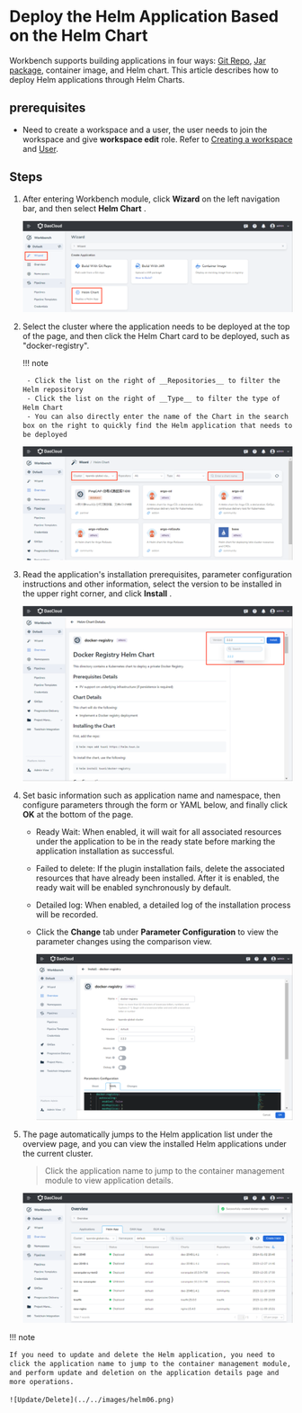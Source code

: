 # Deploy the Helm Application Based on the Helm Chart

Workbench supports building applications in four ways: [Git Repo](create-app-git.md), [Jar package](jar-java-app.md), container image, and Helm chart. This article describes how to deploy Helm applications through Helm Charts.

## prerequisites

- Need to create a workspace and a user, the user needs to join the workspace and give __workspace edit__ role.
  Refer to [Creating a workspace](../../../ghippo/user-guide/workspace/workspace.md) and [User](../../../ghippo/user-guide/access-control/user.md).

## Steps

1. After entering Workbench module, click __Wizard__ on the left navigation bar, and then select __Helm Chart__ .

    ![Based on Helm](../../images/helm01.png)

2. Select the cluster where the application needs to be deployed at the top of the page, and then click the Helm Chart card to be deployed, such as "docker-registry".

    !!! note

        - Click the list on the right of __Repositories__ to filter the Helm repository
        - Click the list on the right of __Type__ to filter the type of Helm Chart
        - You can also directly enter the name of the Chart in the search box on the right to quickly find the Helm application that needs to be deployed

    ![Basic Info](../../images/helm02.png)

3. Read the application's installation prerequisites, parameter configuration instructions and other information, select the version to be installed in the upper right corner, and click __Install__ .

    ![Install](../../images/helm03.png)

4. Set basic information such as application name and namespace, then configure parameters through the form or YAML below, and finally click __OK__ at the bottom of the page.

    - Ready Wait: When enabled, it will wait for all associated resources under the application to be in the ready state before marking the application installation as successful.
    - Failed to delete: If the plugin installation fails, delete the associated resources that have already been installed. After it is enabled, the ready wait will be enabled synchronously by default.
    - Detailed log: When enabled, a detailed log of the installation process will be recorded.
    - Click the __Change__ tab under __Parameter Configuration__ to view the parameter changes using the comparison view.

        ![Container Settings](../../images/helm04.png)

5. The page automatically jumps to the Helm application list under the overview page, and you can view the installed Helm applications under the current cluster.

    > Click the application name to jump to the container management module to view application details.

    ![Helm App](../../images/helm05.png)

!!! note

    If you need to update and delete the Helm application, you need to click the application name to jump to the container management module, and perform update and deletion on the application details page and more operations.

    ![Update/Delete](../../images/helm06.png)
